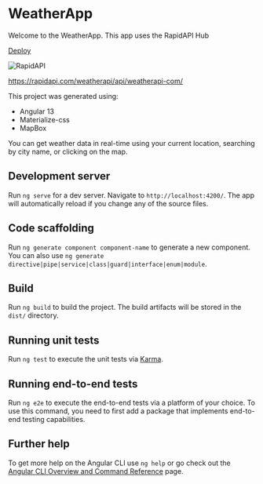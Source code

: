 # WeatherApp

Welcome to the WeatherApp. This app uses the RapidAPI Hub

[Deploy](https://weatherappbydiegobarroso.netlify.app/)

![RapidAPI](https://rapidapi.com/static-assets/default/logo-b4643c79-78eb-441f-9a22-5f5a43703896.svg)


https://rapidapi.com/weatherapi/api/weatherapi-com/


This project was generated using: 
- Angular 13
- Materialize-css
- MapBox

You can get weather data in real-time using your current location, searching by city name, or clicking on the map.

## Development server

Run `ng serve` for a dev server. Navigate to `http://localhost:4200/`. The app will automatically reload if you change any of the source files.

## Code scaffolding

Run `ng generate component component-name` to generate a new component. You can also use `ng generate directive|pipe|service|class|guard|interface|enum|module`.

## Build

Run `ng build` to build the project. The build artifacts will be stored in the `dist/` directory.

## Running unit tests

Run `ng test` to execute the unit tests via [Karma](https://karma-runner.github.io).

## Running end-to-end tests

Run `ng e2e` to execute the end-to-end tests via a platform of your choice. To use this command, you need to first add a package that implements end-to-end testing capabilities.

## Further help

To get more help on the Angular CLI use `ng help` or go check out the [Angular CLI Overview and Command Reference](https://angular.io/cli) page.
